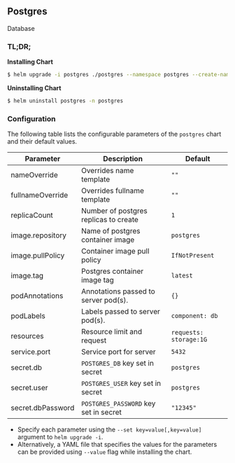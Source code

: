 ## Postgres

Database

### TL;DR;

**Installing Chart**

```bash
$ helm upgrade -i postgres ./postgres --namespace postgres --create-namespace
```

**Uninstalling Chart**

```bash
$ helm uninstall postgres -n postgres
```

### Configuration

The following table lists the configurable parameters of the `postgres` chart and their default values.

| Parameter | Description | Default |
|---|---|---|
| nameOverride | Overrides name template | `""` |
| fullnameOverride | Overrides fullname template | `""` |
| replicaCount | Number of postgres replicas to create | `1` |
| image.repository | Name of postgres container image | `postgres` |
| image.pullPolicy | Container image pull policy | `IfNotPresent` |
| image.tag | Postgres container image tag | `latest` |
| podAnnotations | Annotations passed to server pod(s). | `{}` |
| podLabels | Labels passed to server pod(s). | `component: db` |
| resources | Resource limit and request | `requests: storage:1G` |
| service.port | Service port for server | `5432` |
| secret.db | `POSTGRES_DB` key set in secret | `postgres` |
| secret.user | `POSTGRES_USER` key set in secret | `postgres` |
| secret.dbPassword | `POSTGRES_PASSWORD` key set in secret | `"12345"` |

- Specify each parameter using the `--set key=value[,key=value]` argument to `helm upgrade -i`.
- Alternatively, a YAML file that specifies the values for the parameters can be provided using `--value` flag while installing the chart.